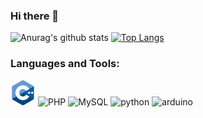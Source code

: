 ### Hi there 👋

![Anurag's github stats](https://github-readme-stats.vercel.app/api?username=DamianoK89&show_icons=true&theme=vue)
[![Top Langs](https://github-readme-stats.vercel.app/api/top-langs/?username=DamianoK89&layout=compact&theme=vue)](https://github.com/anuraghazra/github-readme-stats)

<h3 align="left">Languages and Tools:</h3>
<p align="left"> <img src="https://raw.githubusercontent.com/devicons/devicon/master/icons/cplusplus/cplusplus-original.svg" alt="cplusplus" width="40" height="40"/> <img src="https://upload.wikimedia.org/wikipedia/commons/3/31/Webysther_20160423_-_Elephpant.svg" alt="PHP" width="55" height="55"/> <img src="https://www.vectorlogo.zone/logos/mysql/mysql-official.svg" alt="MySQL" width="55" height="55"/> <img src="https://cdn.worldvectorlogo.com/logos/python-5.svg" alt="python" width="38" height="38"/> <img src="https://cdn.worldvectorlogo.com/logos/arduino-1.svg" alt="arduino" width="40" height="40"/>  </p> 



